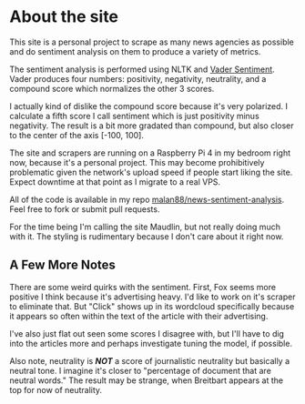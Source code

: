 # About the site

This site is a personal project to scrape as many news agencies as possible and
do sentiment analysis on them to produce a variety of metrics.

The sentiment analysis is performed using NLTK and [Vader Sentiment][0]. Vader
produces four numbers: positivity, negativity, neutrality, and a compound score
which normalizes the other 3 scores.

I actually kind of dislike the compound score because it's very polarized. I
calculate a fifth score I call sentiment which is just positivity minus
negativity. The result is a bit more gradated than compound, but also closer to
the center of the axis [-100, 100].

The site and scrapers are running on a Raspberry Pi 4 in my bedroom right now,
because it's a personal project. This may become prohibitively problematic given
the network's upload speed if people start liking the site. Expect downtime at
that point as I migrate to a real VPS.

All of the code is available in my repo [malan88/news-sentiment-analysis][1].
Feel free to fork or submit pull requests.

For the time being I'm calling the site Maudlin, but not really doing much with
it. The styling is rudimentary because I don't care about it right now.

## A Few More Notes

There are some weird quirks with the sentiment. First, Fox seems more positive
I think because it's advertising heavy. I'd like to work on it's scraper to
eliminate that. But "Click" shows up in its wordcloud specifically because it
appears so often within the text of the article with their advertising.

I've also just flat out seen some scores I disagree with, but I'll have to dig
into the articles more and perhaps investigate tuning the model, if possible.

Also note, neutrality is ***NOT*** a score of journalistic neutrality but
basically a neutral tone. I imagine it's closer to "percentage of document that
are neutral words." The result may be strange, when Breitbart appears at the top
for now of neutrality.

[0]: https://www.nltk.org/_modules/nltk/sentiment/vader.html
[1]: https://github.com/malan88/news-sentiment-analysis
